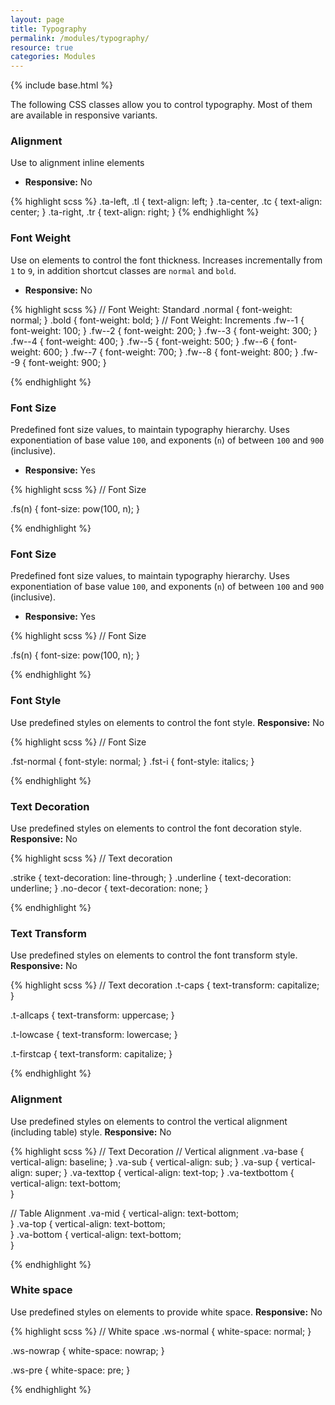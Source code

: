 ```yaml
---
layout: page
title: Typography
permalink: /modules/typography/
resource: true
categories: Modules
---
```

{% include base.html %}


The following CSS classes allow you to control typography. Most of them are available in responsive variants.

### Alignment
Use to alignment inline elements
- **Responsive:** No

{% highlight scss %}
.ta-left,
.tl {
  text-align: left;
}
.ta-center,
.tc {
  text-align: center;
}
.ta-right,
.tr {
  text-align: right;
}
{% endhighlight %}

###  Font Weight
Use on elements to control the font thickness. Increases incrementally from `1` to `9`, in addition shortcut classes are `normal` and `bold`.
- **Responsive:** No

{% highlight scss %}
// Font Weight: Standard
  .normal {
    font-weight: normal;
  }
  .bold {
    font-weight: bold;
  }
  // Font Weight: Increments
  .fw--1 { font-weight: 100; }
  .fw--2 { font-weight: 200; }
  .fw--3 { font-weight: 300; }
  .fw--4 { font-weight: 400; }
  .fw--5 { font-weight: 500; }
  .fw--6 { font-weight: 600; }
  .fw--7 { font-weight: 700; }
  .fw--8 { font-weight: 800; }
  .fw--9 { font-weight: 900; }

{% endhighlight %}

###  Font Size
Predefined font size values, to maintain typography hierarchy. Uses exponentiation of base value `100`, and exponents (`n`) of between `100` and `900` (inclusive).
- **Responsive:** Yes

{% highlight scss %}
// Font Size

.fs(n) {
  font-size: pow(100, n);
}

{% endhighlight %}

###  Font Size
Predefined font size values, to maintain typography hierarchy. Uses exponentiation of base value `100`, and exponents (`n`) of between `100` and `900` (inclusive).
- **Responsive:** Yes

{% highlight scss %}
// Font Size

.fs(n) {
  font-size: pow(100, n);
}

{% endhighlight %}

###  Font Style
Use predefined styles on elements to control the font style.
**Responsive:** No

{% highlight scss %}
// Font Size

.fst-normal {
  font-style: normal;
}
.fst-i {
   font-style: italics;
}

{% endhighlight %}

###  Text Decoration
Use predefined styles on elements to control the font decoration style.
**Responsive:** No

{% highlight scss %}
// Text decoration

.strike {
  text-decoration: line-through;
}
.underline {
  text-decoration: underline;
}
.no-decor {
  text-decoration: none;
}

{% endhighlight %}

###  Text Transform
Use predefined styles on elements to control the font transform style.
**Responsive:** No

{% highlight scss %}
// Text decoration
.t-caps {
  text-transform: capitalize;
 }

.t-allcaps  {
  text-transform: uppercase;
 }

.t-lowcase  {
  text-transform: lowercase;
}

.t-firstcap {
  text-transform: capitalize;
 }

 {% endhighlight %}

 ###  Alignment
 Use predefined styles on elements to control the vertical alignment (including table) style.
 **Responsive:** No


 {% highlight scss %}
 // Text Decoration
 // Vertical alignment
 .va-base {
   vertical-align: baseline;
 }
 .va-sub {
   vertical-align: sub;
 }
 .va-sup {
   vertical-align: super;
 }
 .va-texttop {
   vertical-align: text-top;
 }
 .va-textbottom {
   vertical-align: text-bottom;  
 }

// Table Alignment
 .va-mid {
   vertical-align: text-bottom;  
 }
 .va-top {
   vertical-align: text-bottom;  
 }
 .va-bottom {
   vertical-align: text-bottom;  
 }

 {% endhighlight %}

 ###  White space
 Use predefined styles on elements to provide white space.
 **Responsive:** No

 {% highlight scss %}
 // White space
 .ws-normal {
   white-space: normal;
  }

 .ws-nowrap  {
   white-space: nowrap;
  }

 .ws-pre  {
   white-space: pre;
 }

  {% endhighlight %}
